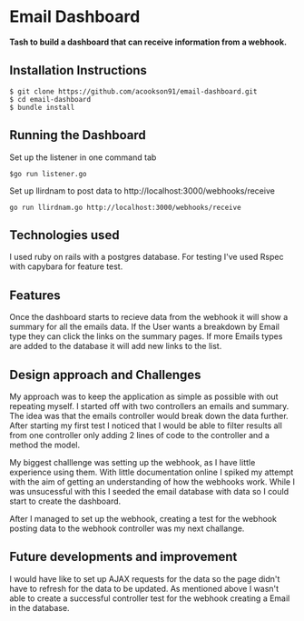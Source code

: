 # Email Dashboard

**Tash to build a dashboard that can receive information from a webhook.**

## Installation Instructions

``` 
$ git clone https://github.com/acookson91/email-dashboard.git
$ cd email-dashboard
$ bundle install
```

## Running the Dashboard

Set up the listener in one command tab

```
$go run listener.go
```

Set up llirdnam to post data to http://localhost:3000/webhooks/receive

```
go run llirdnam.go http://localhost:3000/webhooks/receive
```

## Technologies used

I used ruby on rails with a postgres database. For testing I've used Rspec with capybara for feature test. 

## Features

Once the dashboard starts to recieve data from the webhook it will show a summary for all the emails data. If the User wants a breakdown by Email type they can click the links on the summary pages. If more Emails types are added to the database it will add new links to the list. 

## Design approach and Challenges

My approach was to keep the application as simple as possible with out repeating myself. I started off with two controllers an emails and summary. The idea was that the emails controller would break down the data further. After starting my first test I noticed that I would be able to filter results all from one controller only adding 2 lines of code to the controller and a method the model.

My biggest challlenge was setting up the webhook, as I have little experience using them. With little documentation online I spiked my attempt with the aim of getting an understanding of how the webhooks work. While I was unsucessful with this I seeded the email database with data so I could start to create the dashboard. 

After I managed to set up the webhook, creating a test for the webhook posting data to the webhook controller was my next challange.

## Future developments and improvement

I would have like to set up AJAX requests for the data so the page didn't have to refresh for the data to be updated. As mentioned above I wasn't able to create a successful controller test for the webhook creating a Email in the database.






